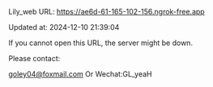 Lily_web URL: https://ae6d-61-165-102-156.ngrok-free.app

Updated at: 2024-12-10 21:39:04

If you cannot open this URL, the server might be down.

Please contact: 

goley04@foxmail.com Or Wechat:GL_yeaH